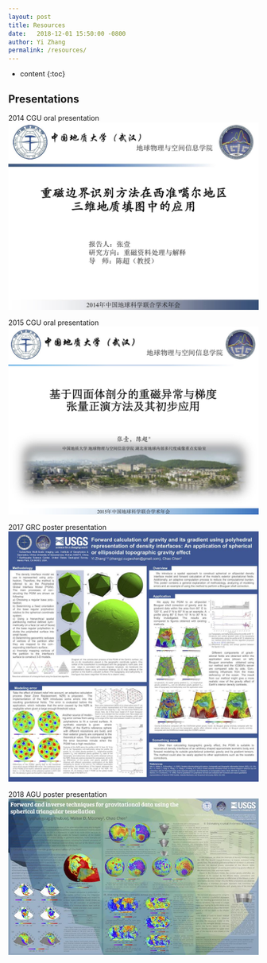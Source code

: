 ```yaml
---
layout: post
title: Resources
date:   2018-12-01 15:50:00 -0800
author: Yi Zhang
permalink: /resources/
---
```


* content
{:toc}


## Presentations

2014 CGU oral presentation
[![2014CGU-PPT](/assets/2018-12/2014CGU-PPT-front.jpg)](https://pan.baidu.com/s/1CC-ApOMS2NnPeNPv3dp9yw)

2015 CGU oral presentation
[![2015CGU-PPT](/assets/2018-12/2015CGU-PPT-front.jpg)](https://pan.baidu.com/s/1lyCSgdTEX9K2QCQ0PQ2xZg)

2017 GRC poster presentation
[![2017GRC-Poster](/assets/2018-12/2017GRC-Poster.jpg)](https://pan.baidu.com/s/1kj5J2UcswLyDLctI8eVuUQ)

2018 AGU poster presentation
[![2018AGU-Poster](/assets/2018-12/2018AGU-Poster.jpg)](https://pan.baidu.com/s/1SpqOHj4gwf_bdhtc3KiPzw)